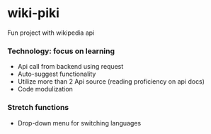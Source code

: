 # wiki-piki
Fun project with wikipedia api 

### Technology: focus on learning 
+ Api call from backend using request
+ Auto-suggest functionality
+ Utilize more than 2 Api source (reading proficiency on api docs)
+ Code modulization

### Stretch functions 
+ Drop-down menu for switching languages 

